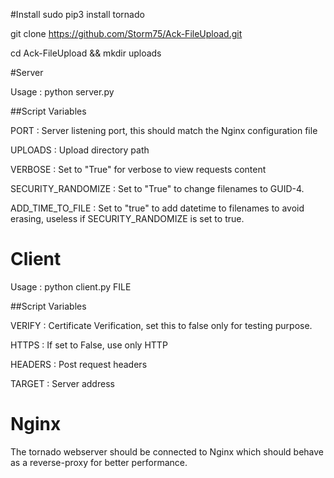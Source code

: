 #Install
sudo pip3 install tornado

git clone https://github.com/Storm75/Ack-FileUpload.git

cd Ack-FileUpload && mkdir uploads

#Server

Usage : python server.py

##Script Variables

PORT               : Server listening port, this should match the Nginx configuration file

UPLOADS            : Upload directory path

VERBOSE            : Set to "True" for verbose to view requests content

SECURITY_RANDOMIZE : Set to "True" to change filenames to GUID-4.

ADD_TIME_TO_FILE   : Set to "true" to add datetime to filenames to avoid erasing, useless if SECURITY_RANDOMIZE is set to true.


# Client

Usage : python client.py FILE

##Script Variables

VERIFY    : Certificate Verification, set this to false only for testing purpose.

HTTPS     : If set to False, use only HTTP

HEADERS   : Post request headers

TARGET    : Server address


# Nginx

The tornado webserver should be connected to Nginx which should behave as a reverse-proxy for better performance.

